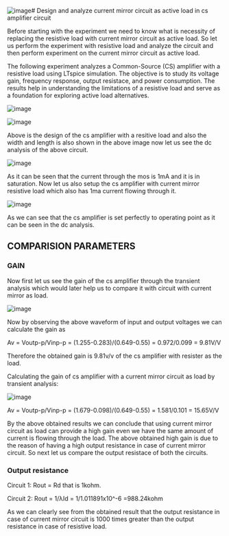 ![image](https://github.com/user-attachments/assets/7dd8abbe-19ba-44fe-82f9-8c61b8788133)# Design and analyze current mirror circuit as active load in cs amplifier circuit

Before starting with the experiment we need to know what is necessity of replacing the resistive load with current mirror circuit as active load.
So let us perform the experiment with resistive load and analyze the circuit and then perform experiment on the current mirror circuit as active load.

The following experiment analyzes a Common-Source (CS) amplifier with a resistive load using LTspice simulation. The objective is to study its voltage gain, frequency response, output resistace, and power consumption. The results help in understanding the limitations of a resistive load and serve as a foundation for exploring active load alternatives.

![image](https://github.com/user-attachments/assets/7dd91e86-358a-40ac-a6a2-1e94630185b3)

![image](https://github.com/user-attachments/assets/9481e4c4-6fff-4598-97c3-5f6adeb95395)

Above is the design of the cs amplifier with a resitive load and also the width and length is also shown in the above image now let us see the dc analysis of the above circuit.

![image](https://github.com/user-attachments/assets/581a5caf-c6cb-4c04-8348-c40d8bd755be)

As it can be seen that the current through the mos is 1mA and it is in saturation.
Now let us also setup the cs amplifier with current mirror resistive load which also has 1ma current flowing through it.

![image](https://github.com/user-attachments/assets/24e4e964-73ae-4d4d-879e-9bdc58bae98f)

As we can see that the cs amplifier is set perfectly to operating point as it can be seen in the dc analysis.

## COMPARISION PARAMETERS
### GAIN
Now first let us see the gain of the cs amplifier through the transient analysis which would later help us to compare it with circuit with current mirror as load. 

![image](https://github.com/user-attachments/assets/82ea214b-d0d5-46db-9f39-e4e744a4de32)

Now by observing the above waveform of input and output voltages we can calculate the gain as

  Av = Voutp-p/Vinp-p
     = (1.255-0.283)/(0.649-0.55)
     = 0.972/0.099
     = 9.81V/V

Therefore the obtained gain is 9.81v/v of the cs amplifier with resister as the load.

Calculating the gain of cs amplifier with a current mirror circuit as load by transient analysis:

![image](https://github.com/user-attachments/assets/01da6faf-b531-4dd6-b7ad-3517fbb3481e)

  Av = Voutp-p/Vinp-p
     = (1.679-0.098)/(0.649-0.55)
     = 1.581/0.101
     = 15.65V/V

By the above obtained results we can conclude that using current mirror circuit as load can provide a high gain even we have the same amount of current is flowing through the load.
The above obtained high gain is due to the reason of having a high output resistance in case of current mirror circuit. So next let us compare the output resistace of both the circuits.

### Output resistance

Circuit 1:
   Rout = Rd
   that is 1kohm.

Circuit 2:
   Rout = 1/λId
        = 1/1.011891x10^-6
        =988.24kohm

As we can clearly see from the obtained result that the output resistance in case of current mirror circuit is 1000 times greater than the output resistance in case of resistive load.


